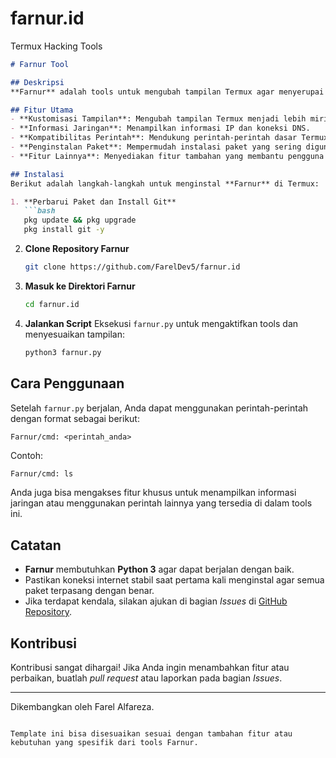 # farnur.id
Termux Hacking Tools

```markdown
# Farnur Tool

## Deskripsi
**Farnur** adalah tools untuk mengubah tampilan Termux agar menyerupai terminal Linux, sekaligus dilengkapi dengan fitur tambahan untuk kebutuhan pengguna. Dengan *Farnur*, tampilan Termux Anda akan lebih menarik dengan skema warna abu-abu-putih serta pesan kesalahan yang ditampilkan dalam warna merah, memberikan pengalaman yang lebih realistis layaknya terminal Linux. Selain itu, Farnur memiliki fitur untuk menampilkan informasi IP, koneksi DNS, dan beberapa fitur menarik lainnya.

## Fitur Utama
- **Kustomisasi Tampilan**: Mengubah tampilan Termux menjadi lebih mirip terminal Linux.
- **Informasi Jaringan**: Menampilkan informasi IP dan koneksi DNS.
- **Kompatibilitas Perintah**: Mendukung perintah-perintah dasar Termux dan Linux.
- **Penginstalan Paket**: Mempermudah instalasi paket yang sering digunakan.
- **Fitur Lainnya**: Menyediakan fitur tambahan yang membantu pengguna dalam aktivitas terminal.

## Instalasi
Berikut adalah langkah-langkah untuk menginstal **Farnur** di Termux:

1. **Perbarui Paket dan Install Git**
   ```bash
   pkg update && pkg upgrade
   pkg install git -y
   ```

2. **Clone Repository Farnur**
   ```bash
   git clone https://github.com/FarelDev5/farnur.id
   ```

3. **Masuk ke Direktori Farnur**
   ```bash
   cd farnur.id
   ```

4. **Jalankan Script**
   Eksekusi `farnur.py` untuk mengaktifkan tools dan menyesuaikan tampilan:
   ```bash
   python3 farnur.py
   ```

## Cara Penggunaan
Setelah `farnur.py` berjalan, Anda dapat menggunakan perintah-perintah dengan format sebagai berikut:
```
Farnur/cmd: <perintah_anda>
```

Contoh:
```bash
Farnur/cmd: ls
```

Anda juga bisa mengakses fitur khusus untuk menampilkan informasi jaringan atau menggunakan perintah lainnya yang tersedia di dalam tools ini.

## Catatan
- **Farnur** membutuhkan **Python 3** agar dapat berjalan dengan baik.
- Pastikan koneksi internet stabil saat pertama kali menginstal agar semua paket terpasang dengan benar.
- Jika terdapat kendala, silakan ajukan di bagian *Issues* di [GitHub Repository](https://github.com/FarelDev5/farnur.id).

## Kontribusi
Kontribusi sangat dihargai! Jika Anda ingin menambahkan fitur atau perbaikan, buatlah *pull request* atau laporkan pada bagian *Issues*.

---

Dikembangkan oleh Farel Alfareza.
```

Template ini bisa disesuaikan sesuai dengan tambahan fitur atau kebutuhan yang spesifik dari tools Farnur.
